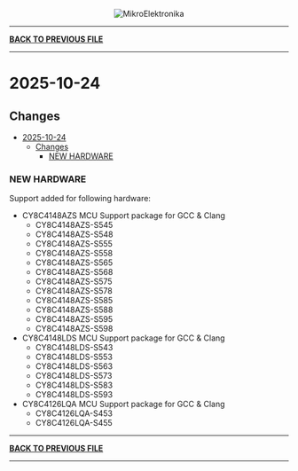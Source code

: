 <p align="center">
  <img src="http://www.mikroe.com/img/designs/beta/logo_small.png?raw=true" alt="MikroElektronika"/>
</p>

---

**[BACK TO PREVIOUS FILE](../changelog.md)**

---

# 2025-10-24

## Changes

- [2025-10-24](#2025-10-24)
  - [Changes](#changes)
    - [NEW HARDWARE](#new-hardware)

### NEW HARDWARE

Support added for following hardware:

+ CY8C4148AZS MCU Support package for GCC & Clang
  + CY8C4148AZS-S545
  + CY8C4148AZS-S548
  + CY8C4148AZS-S555
  + CY8C4148AZS-S558
  + CY8C4148AZS-S565
  + CY8C4148AZS-S568
  + CY8C4148AZS-S575
  + CY8C4148AZS-S578
  + CY8C4148AZS-S585
  + CY8C4148AZS-S588
  + CY8C4148AZS-S595
  + CY8C4148AZS-S598
+ CY8C4148LDS MCU Support package for GCC & Clang
  + CY8C4148LDS-S543
  + CY8C4148LDS-S553
  + CY8C4148LDS-S563
  + CY8C4148LDS-S573
  + CY8C4148LDS-S583
  + CY8C4148LDS-S593
+ CY8C4126LQA MCU Support package for GCC & Clang
  + CY8C4126LQA-S453
  + CY8C4126LQA-S455

---

**[BACK TO PREVIOUS FILE](../changelog.md)**

---

